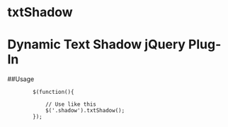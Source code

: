 # txtShadow
Dynamic Text Shadow jQuery Plug-In
==================================================

##Usage
```
		$(function(){

			// Use like this
			$('.shadow').txtShadow();
		});
```
